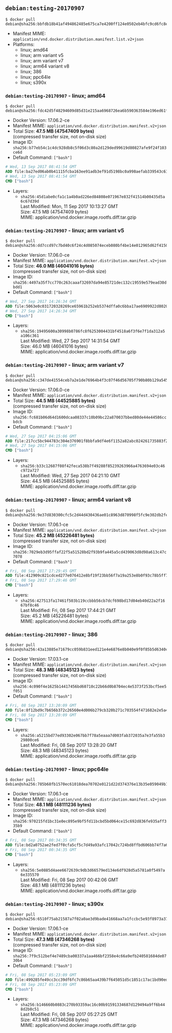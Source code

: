 ## `debian:testing-20170907`

```console
$ docker pull debian@sha256:bbfdb18b41af494862485e675ca7e4200ff124e0502eb4bfc9cd6fc8e7aa49f7
```

-	Manifest MIME: `application/vnd.docker.distribution.manifest.list.v2+json`
-	Platforms:
	-	linux; amd64
	-	linux; arm variant v5
	-	linux; arm variant v7
	-	linux; arm64 variant v8
	-	linux; 386
	-	linux; ppc64le
	-	linux; s390x

### `debian:testing-20170907` - linux; amd64

```console
$ docker pull debian@sha256:fdc42d5f48294609d85d31e215aa6968726ea6b590363584e196ed61f7b7582b
```

-	Docker Version: 17.06.2-ce
-	Manifest MIME: `application/vnd.docker.distribution.manifest.v2+json`
-	Total Size: **47.5 MB (47547409 bytes)**  
	(compressed transfer size, not on-disk size)
-	Image ID: `sha256:b77eb54c1c4dc928db8c5f06d3c80a2d129ded99619d80827afe9f24f103ce6d`
-	Default Command: `["bash"]`

```dockerfile
# Wed, 13 Sep 2017 08:41:54 GMT
ADD file:ba27ed06ab0b41115fcba163ee91adb3ef91d5198bc0a998aefab339543c6129 in / 
# Wed, 13 Sep 2017 08:41:54 GMT
CMD ["bash"]
```

-	Layers:
	-	`sha256:45d1abe0cfa1c1a4b0ad226ed84808e071967e832f41514b00435d5a6c67d39d`  
		Last Modified: Mon, 11 Sep 2017 10:13:27 GMT  
		Size: 47.5 MB (47547409 bytes)  
		MIME: application/vnd.docker.image.rootfs.diff.tar.gzip

### `debian:testing-20170907` - linux; arm variant v5

```console
$ docker pull debian@sha256:dd7ccd97c7bd40c6f24c4d085074eceb080bf4be14e012965d62f4150e1a69eb
```

-	Docker Version: 17.06.0-ce
-	Manifest MIME: `application/vnd.docker.distribution.manifest.v2+json`
-	Total Size: **46.0 MB (46041016 bytes)**  
	(compressed transfer size, not on-disk size)
-	Image ID: `sha256:4497a35f7cc770c263caaaf32697da94e85721dec132c19559e579ead30dbdd1`
-	Default Command: `["bash"]`

```dockerfile
# Wed, 27 Sep 2017 14:26:34 GMT
ADD file:5063e0c031720328269ce65961b252eb5374dffa0c6bba17ae6909922d8020f7 in / 
# Wed, 27 Sep 2017 14:26:34 GMT
CMD ["bash"]
```

-	Layers:
	-	`sha256:19495600a30998b0786fc8f6253004431bf4518a6f3f6e7f1da312a5a106c361`  
		Last Modified: Wed, 27 Sep 2017 14:31:54 GMT  
		Size: 46.0 MB (46041016 bytes)  
		MIME: application/vnd.docker.image.rootfs.diff.tar.gzip

### `debian:testing-20170907` - linux; arm variant v7

```console
$ docker pull debian@sha256:c347de41554ceb7a2e1de76964b4f3c07f46d56705f790b80b129a54514143c8
```

-	Docker Version: 17.06.0-ce
-	Manifest MIME: `application/vnd.docker.distribution.manifest.v2+json`
-	Total Size: **44.5 MB (44525885 bytes)**  
	(compressed transfer size, not on-disk size)
-	Image ID: `sha256:fc681b06d64d1600dcaa08337c10b09bc22a870037bbed80de44e44586ccbdcb`
-	Default Command: `["bash"]`

```dockerfile
# Wed, 27 Sep 2017 04:15:06 GMT
ADD file:217cc5bc944783c304e376901f8bbfa9df4e6f1152a82abc024261735883f2db in / 
# Wed, 27 Sep 2017 04:15:06 GMT
CMD ["bash"]
```

-	Layers:
	-	`sha256:b33c12687f08f42feca538b7f49288f85239263966a4763694e03c46c972a727`  
		Last Modified: Wed, 27 Sep 2017 04:21:10 GMT  
		Size: 44.5 MB (44525885 bytes)  
		MIME: application/vnd.docker.image.rootfs.diff.tar.gzip

### `debian:testing-20170907` - linux; arm64 variant v8

```console
$ docker pull debian@sha256:9e37d830300cfc5c2d44d430436ae01c8963d870998f5fc9e302db2fe0f5e459
```

-	Docker Version: 17.06.1-ce
-	Manifest MIME: `application/vnd.docker.distribution.manifest.v2+json`
-	Total Size: **45.2 MB (45226481 bytes)**  
	(compressed transfer size, not on-disk size)
-	Image ID: `sha256:7029eb3d95ffaf22f5a51528bd2f93b9fa445a5cd439063d8d98a613c47c7078`
-	Default Command: `["bash"]`

```dockerfile
# Fri, 08 Sep 2017 17:29:45 GMT
ADD file:412909c821cdced277e076412e8bf19f23bb56f7a19a253e8b0f93c78b5ff7b3 in / 
# Fri, 08 Sep 2017 17:29:46 GMT
CMD ["bash"]
```

-	Layers:
	-	`sha256:427513fa17461f503b119ccbbb56cb7dcf698bd17d04eb40d22a2f1667bf8c46`  
		Last Modified: Fri, 08 Sep 2017 17:44:21 GMT  
		Size: 45.2 MB (45226481 bytes)  
		MIME: application/vnd.docker.image.rootfs.diff.tar.gzip

### `debian:testing-20170907` - linux; 386

```console
$ docker pull debian@sha256:43a13885e71679cc059b831eed121e4e6876e8b040e9f0f85b5d6340c68bf6fd
```

-	Docker Version: 17.03.1-ce
-	Manifest MIME: `application/vnd.docker.distribution.manifest.v2+json`
-	Total Size: **48.3 MB (48345123 bytes)**  
	(compressed transfer size, not on-disk size)
-	Image ID: `sha256:4c090f4e1625b14417456bd60710c22b66d0b8704ec4e5373f253bcf5ee5f051`
-	Default Command: `["bash"]`

```dockerfile
# Fri, 08 Sep 2017 13:20:09 GMT
ADD file:8f12bd9c7b656b372c26560e4d006b279cb320b271c703554f471682e2e5a45e in / 
# Fri, 08 Sep 2017 13:20:09 GMT
CMD ["bash"]
```

-	Layers:
	-	`sha256:a5215bd77ed93302e067bb7f78a5eaaa7d003fab372035a7e3fa55b329800ce6`  
		Last Modified: Fri, 08 Sep 2017 13:28:20 GMT  
		Size: 48.3 MB (48345123 bytes)  
		MIME: application/vnd.docker.image.rootfs.diff.tar.gzip

### `debian:testing-20170907` - linux; ppc64le

```console
$ docker pull debian@sha256:785b68fb1570ec61018dea70702e0121d22d374376e13b35e059049b1365c695
```

-	Docker Version: 17.06.1-ce
-	Manifest MIME: `application/vnd.docker.distribution.manifest.v2+json`
-	Total Size: **48.1 MB (48111236 bytes)**  
	(compressed transfer size, not on-disk size)
-	Image ID: `sha256:970215fd1bc31e0ec895e9bf5fd11bcbd5bd064ce15c692d836fe935aff335b9`
-	Default Command: `["bash"]`

```dockerfile
# Fri, 08 Sep 2017 00:34:35 GMT
ADD file:bd2a0752ae2fed7f0cfa5cf5c7d49a93afc17042c724bd8ffbd606bb74f7a6a5 in / 
# Fri, 08 Sep 2017 00:34:35 GMT
CMD ["bash"]
```

-	Layers:
	-	`sha256:5e0885d4aee6672639c9db3d66579ed134e6df928d5a5781a0f5497a6e335570`  
		Last Modified: Fri, 08 Sep 2017 00:42:06 GMT  
		Size: 48.1 MB (48111236 bytes)  
		MIME: application/vnd.docker.image.rootfs.diff.tar.gzip

### `debian:testing-20170907` - linux; s390x

```console
$ docker pull debian@sha256:6510f75ab21587a7f02a0ae3d9bade41668aa7a1fccbc5e93f8973a37dcb301a
```

-	Docker Version: 17.06.1-ce
-	Manifest MIME: `application/vnd.docker.distribution.manifest.v2+json`
-	Total Size: **47.3 MB (47346268 bytes)**  
	(compressed transfer size, not on-disk size)
-	Image ID: `sha256:7f9c512bef4e7489cba00337a1aa466bf2358e4c66a9efb240581684de0730b4`
-	Default Command: `["bash"]`

```dockerfile
# Fri, 08 Sep 2017 05:23:09 GMT
ADD file:499285fe49cc3cc39df6fc7c86b65aa439b7f645051d5c1851c17ac1bd90ed23 in / 
# Fri, 08 Sep 2017 05:23:09 GMT
CMD ["bash"]
```

-	Layers:
	-	`sha256:b146660b0883c270b93359ac16c00b91591334687d129494a9ff6b448d2b0c51`  
		Last Modified: Fri, 08 Sep 2017 05:27:25 GMT  
		Size: 47.3 MB (47346268 bytes)  
		MIME: application/vnd.docker.image.rootfs.diff.tar.gzip
